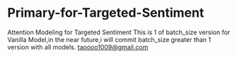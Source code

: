 # Primary-for-Targeted-Sentiment
Attention Modeling for Targeted Sentiment
This is 1 of batch_size version for Vanilla Model,in the near future,i will commit batch_size greater than 1 version with all models.
taoooo1009@gmail.com
